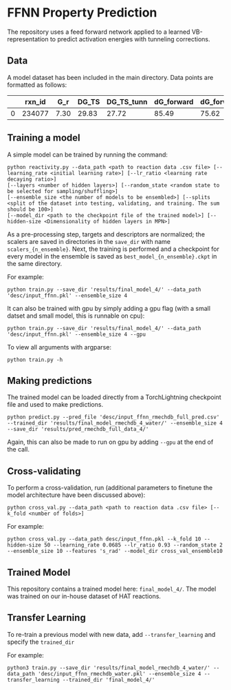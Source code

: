 # FFNN Property Prediction

The repository uses a feed forward network applied to a learned VB-representation to predict activation energies with tunneling corrections.

## Data
A model dataset has been included in the main directory. Data points are formatted as follows:


| | rxn_id | G_r  | DG_TS | DG_TS_tunn | dG_forward | dG_forward | 
|-|--------|------|-------|------------|------------|------------|
|0| 234077 | 7.30 | 29.83 | 27.72      | 85.49      | 75.62      |


## Training a model
A simple model can be trained by running the command:

```
python reactivity.py --data_path <path to reaction data .csv file> [--learning_rate <initial learning rate>] [--lr_ratio <learning rate decaying ratio>] 
[--layers <number of hidden layers>] [--random_state <random state to be selected for sampling/shuffling>] 
[--ensemble_size <the number of models to be ensembled>] [--splits <split of the dataset into testing, validating, and training. The sum should be 100>]
[--model_dir <path to the checkpoint file of the trained model>] [--hidden-size <Dimensionality of hidden layers in MPN>] 
```

As a pre-processing step, targets and descriptors are normalized; the scalers are saved in directories in the `save_dir` 
with name `scalers_{n_ensemble}`. Next, the training is performed and a checkpoint for every model in the ensemble is saved 
as `best_model_{n_ensemble}.ckpt` in the same directory.

For example:

```
python train.py --save_dir 'results/final_model_4/' --data_path 'desc/input_ffnn.pkl' --ensemble_size 4
```

It can also be trained with gpu by simply adding a gpu flag (with a small datset and small model, this is runnable on cpu):

```
python train.py --save_dir 'results/final_model_4/' --data_path 'desc/input_ffnn.pkl' --ensemble_size 4 --gpu
```

To view all arguments with argparse:

```
python train.py -h
```

## Making predictions
The trained model can be loaded directly from a TorchLightning checkpoint file and used to make predictions.

```
python predict.py --pred_file 'desc/input_ffnn_rmechdb_full_pred.csv' --trained_dir 'results/final_model_rmechdb_4_water/' --ensemble_size 4 --save_dir 'results/pred_rmechdb_full_data_4/' 
```

Again, this can also be made to run on gpu by adding `--gpu` at the end of the call.

## Cross-validating
To perform a cross-validation, run (additional parameters to finetune the model architecture have been discussed above):
```
python cross_val.py --data_path <path to reaction data .csv file> [--k_fold <number of folds>] 
```

For example:
```
python cross_val.py --data_path desc/input_ffnn.pkl --k_fold 10 --hidden-size 50 --learning_rate 0.0685 --lr_ratio 0.93 --random_state 2 --ensemble_size 10 --features 's_rad' --model_dir cross_val_ensemble10
```

## Trained Model
This repository contains a trained model here: `final_model_4/`. The model was trained on our in-house dataset of HAT reactions.

## Transfer Learning
To re-train a previous model with new data, add `--transfer_learning` and specify the `trained_dir` 

For example:
```
python3 train.py --save_dir 'results/final_model_rmechdb_4_water/' --data_path 'desc/input_ffnn_rmechdb_water.pkl' --ensemble_size 4 --transfer_learning --trained_dir 'final_model_4/'
```